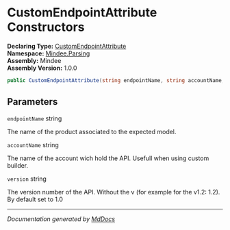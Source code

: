 ﻿<!--  
  <auto-generated>   
    The contents of this file were generated by a tool.  
    Changes to this file may be list if the file is regenerated  
  </auto-generated>   
-->

# CustomEndpointAttribute Constructors

**Declaring Type:** [CustomEndpointAttribute](../index.md)  
**Namespace:** [Mindee.Parsing](../../index.md)  
**Assembly:** Mindee  
**Assembly Version:** 1.0.0

```csharp
public CustomEndpointAttribute(string endpointName, string accountName, string version = "1.0");
```

## Parameters

`endpointName`  string

The name of the product associated to the expected model.

`accountName`  string

The name of the account wich hold the API. Usefull when using custom builder.

`version`  string

The version number of the API. Without the v (for example for the v1.2: 1.2). By default set to 1.0

___

*Documentation generated by [MdDocs](https://github.com/ap0llo/mddocs)*
